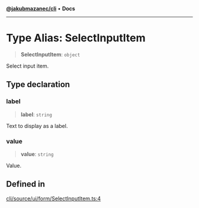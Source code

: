 [**@jakubmazanec/cli**](../README.md) • **Docs**

---

# Type Alias: SelectInputItem

> **SelectInputItem**: `object`

Select input item.

## Type declaration

### label

> **label**: `string`

Text to display as a label.

### value

> **value**: `string`

Value.

## Defined in

[cli/source/ui/form/SelectInputItem.ts:4](https://github.com/jakubmazanec/tools/blob/053e1fea9cfce27a70a78b00a30cdd281cb0a72b/packages/cli/source/ui/form/SelectInputItem.ts#L4)

